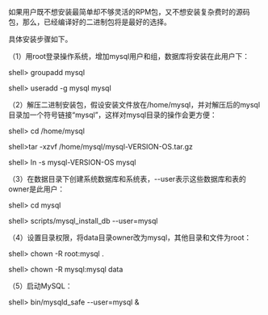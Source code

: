 

如果用户既不想安装最简单却不够灵活的RPM包，又不想安装复杂费时的源码包，那么，已经编译好的二进制包将是最好的选择。

具体安装步骤如下。

（1）用root登录操作系统，增加mysql用户和组，数据库将安装在此用户下：

shell> groupadd mysql

shell> useradd -g mysql mysql

（2）解压二进制安装包，假设安装文件放在/home/mysql，并对解压后的mysql目录加一个符号链接“mysql”，这样对mysql目录的操作会更方便：

shell> cd /home/mysql

shell>tar -xzvf /home/mysql/mysql-VERSION-OS.tar.gz

shell> ln -s mysql-VERSION-OS mysql

（3）在数据目录下创建系统数据库和系统表，--user表示这些数据库和表的owner是此用户：

shell> cd mysql

shell> scripts/mysql_install_db --user=mysql

（4）设置目录权限，将data目录owner改为mysql，其他目录和文件为root：

shell> chown -R root:mysql .

shell> chown -R mysql:mysql data

（5）启动MySQL：

shell> bin/mysqld_safe --user=mysql &



